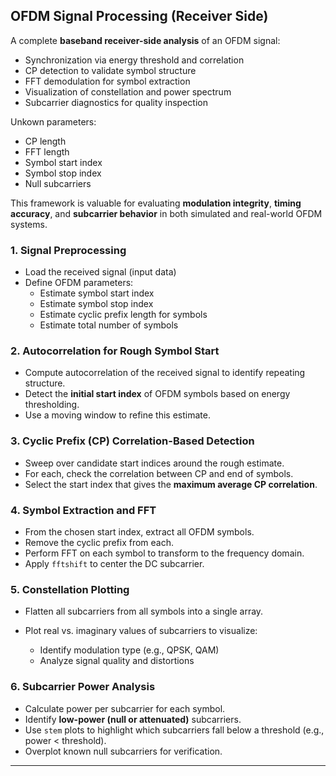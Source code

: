 ## OFDM Signal Processing (Receiver Side) 

A complete **baseband receiver-side analysis** of an OFDM signal:

* Synchronization via energy threshold and correlation
* CP detection to validate symbol structure
* FFT demodulation for symbol extraction
* Visualization of constellation and power spectrum
* Subcarrier diagnostics for quality inspection

Unkown parameters: 

- CP length
- FFT length
- Symbol start index
- Symbol stop index
- Null subcarriers


This framework is valuable for evaluating **modulation integrity**, **timing accuracy**, and **subcarrier behavior** in both simulated and real-world OFDM systems.


### 1. **Signal Preprocessing**

* Load the received signal (input data)
* Define OFDM parameters:
  * Estimate symbol start index 
  * Estimate symbol stop index 
  * Estimate cyclic prefix length for symbols 
  * Estimate total number of symbols

### 2. **Autocorrelation for Rough Symbol Start**

* Compute autocorrelation of the received signal to identify repeating structure.
* Detect the **initial start index** of OFDM symbols based on energy thresholding.
* Use a moving window to refine this estimate.


### 3. **Cyclic Prefix (CP) Correlation-Based Detection**

* Sweep over candidate start indices around the rough estimate.
* For each, check the correlation between CP and end of symbols.
* Select the start index that gives the **maximum average CP correlation**.


### 4. **Symbol Extraction and FFT**

* From the chosen start index, extract all OFDM symbols.
* Remove the cyclic prefix from each.
* Perform FFT on each symbol to transform to the frequency domain.
* Apply `fftshift` to center the DC subcarrier.


### 5. **Constellation Plotting**

* Flatten all subcarriers from all symbols into a single array.
* Plot real vs. imaginary values of subcarriers to visualize:

  * Identify modulation type (e.g., QPSK, QAM)
  * Analyze signal quality and distortions

### 6. **Subcarrier Power Analysis**

* Calculate power per subcarrier for each symbol.
* Identify **low-power (null or attenuated)** subcarriers.
* Use `stem` plots to highlight which subcarriers fall below a threshold (e.g., power < threshold).
* Overplot known null subcarriers for verification.


---